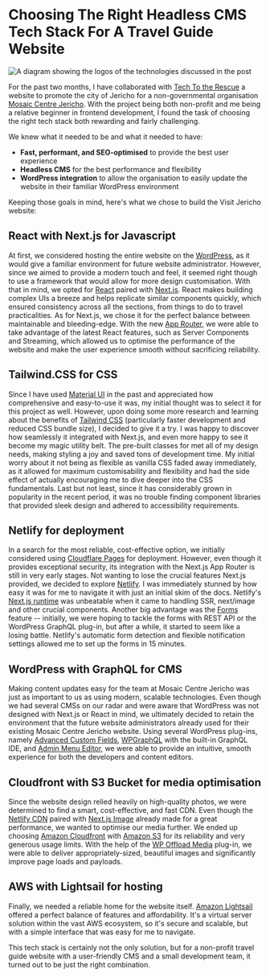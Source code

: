 # Choosing The Right Headless CMS Tech Stack For A Travel Guide Website

![A diagram showing the logos of the technologies discussed in the post](https://monikadybalska.github.io/images/diagram.drawio.png?raw=true)

For the past two months, I have collaborated with [Tech To the Rescue](https://www.techtotherescue.org/) a website to promote the city of Jericho for a non-governmental organisation [Mosaic Centre Jericho](https://mosaiccentrejericho.com/). With the project being both non-profit and me being a relative beginner in frontend development, I found the task of choosing the right tech stack both rewarding and fairly challenging.

We knew what it needed to be and what it needed to have:
- **Fast, performant, and SEO-optimised** to provide the best user experience
- **Headless CMS** for the best performance and flexibility
- **WordPress integration** to allow the organisation to easily update the website in their familiar WordPress environment

Keeping those goals in mind, here's what we chose to build the Visit Jericho website:

## React with Next.js for Javascript
At first, we considered hosting the entire website on the [WordPress](https://wordpress.com/), as it would give a familiar environment for future website administrator. However, since we aimed to provide a modern touch and feel, it seemed right though to use a framework that would allow for more design customisation. With that in mind, we opted for [React](https://react.dev/) paired with [Next.js](https://nextjs.org/). React makes building complex UIs a breeze and helps replicate similar components quickly, which ensured consistency across all the sections, from things to do to travel practicalities.
As for Next.js, we chose it for the perfect balance between maintainable and bleeding-edge. With the new [App Router](https://nextjs.org/docs/app), we were able to take advantage of the latest React features, such as Server Components and Streaming, which allowed us to optimise the performance of the website and make the user experience smooth without sacrificing reliability.

## Tailwind.CSS for CSS
Since I have used [Material UI](https://mui.com/material-ui/) in the past and appreciated how comprehensive and easy-to-use it was, my initial thought was to select it for this project as well. However, upon doing some more research and learning about the benefits of [Tailwind CSS](https://tailwindcss.com/) (particularly faster development and reduced CSS bundle size), I decided to give it a try. I was happy to discover how seamlessly it integrated with Next.js, and even more happy to see it become my magic utility belt. The pre-built classes for met all of my design needs, making styling a joy and saved tons of development time. My initial worry about it not being as flexible as vanilla CSS faded away immediately, as it allowed for maximum customisability and flexibility and had the side effect of actually encouraging me to dive deeper into the CSS fundamentals. Last but not least, since it has considerably grown in popularity in the recent period, it was no trouble finding component libraries that provided sleek design and adhered to accessibility requirements.

## Netlify for deployment
In a search for the most reliable, cost-effective option, we initially considered using [Cloudflare Pages](https://pages.cloudflare.com/) for deployment. However, even though it provides exceptional security, its integration with the Next.js App Router is still in very early stages. Not wanting to lose the crucial features Next.js provided, we decided to explore [Netlify](https://www.netlify.com/). I was immediately stunned by how easy it was for me to navigate it with just an initial skim of the docs. Netlify's [Next.js runtime](https://docs.netlify.com/frameworks/next-js/overview/) was unbeatable when it came to handling SSR, next/image and other crucial components. Another big advantage was the [Forms](https://docs.netlify.com/forms/setup/) feature -- initially, we were hoping to tackle the forms with REST API or the WordPress GraphQL plug-in, but after a while, it started to seem like a losing battle. Netlify's automatic form detection and flexible notification settings allowed me to set up the forms in 15 minutes.

## WordPress with GraphQL for CMS
Making content updates easy for the team at Mosaic Centre Jericho was just as important to us as using modern, scalable technologies. Even though we had several CMSs on our radar and were aware that WordPress was not designed with Next.js or React in mind, we ultimately decided to retain the environment that the future website administrators already used for their existing Mosaic Centre Jericho website. Using several WordPress plug-ins, namely [Advanced Custom Fields](https://www.advancedcustomfields.com/), [WPGraphQL](https://www.wpgraphql.com/) with the built-in GraphQL IDE, and [Admin Menu Editor](https://pl.wordpress.org/plugins/admin-menu-editor/), we were able to provide an intuitive, smooth experience for both the developers and content editors.

## Cloudfront with S3 Bucket for media optimisation
Since the website design relied heavily on high-quality photos, we were determined to find a smart, cost-effective, and fast CDN. Even though the [Netlify CDN](https://docs.netlify.com/image-cdn/overview/) paired with [Next.js Image](https://nextjs.org/docs/pages/api-reference/components/image) already made for a great performance, we wanted to optimise our media further. We ended up choosing [Amazon Cloudfront](https://aws.amazon.com/cloudfront/) with [Amazon S3](https://aws.amazon.com/s3/) for its reliability and very generous usage limits. With the help of the [WP Offload Media](https://deliciousbrains.com/wp-offload-media/) plug-in, we were able to deliver appropriately-sized, beautiful images and significantly improve page loads and payloads.

## AWS with Lightsail for hosting
Finally, we needed a reliable home for the website itself. [Amazon Lightsail](https://aws.amazon.com/lightsail/) offered a perfect balance of features and affordability. It's a virtual server solution within the vast AWS ecosystem, so it's secure and scalable, but with a simple interface that was easy for me to navigate.

This tech stack is certainly not the only solution, but for a non-profit travel guide website with a user-friendly CMS and a small development team, it turned out to be just the right combination.
